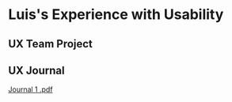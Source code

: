 # Luis's Experience with Usability 


## UX Team Project


## UX Journal 
[Journal 1 .pdf](https://github.com/UsabilityEngineering/ux-portfolio-1010l10/files/6111463/Journal.1.pdf)

